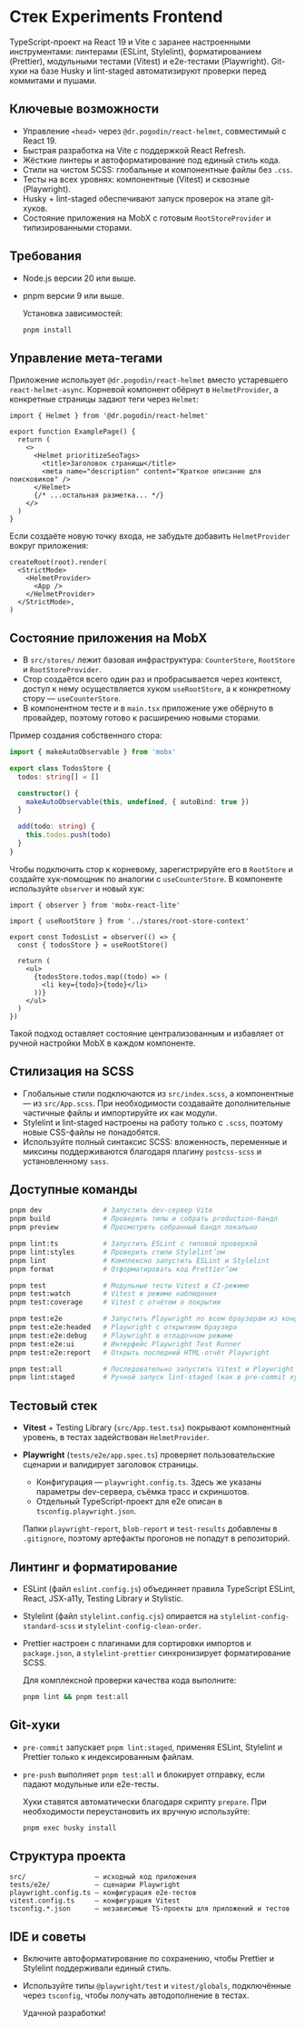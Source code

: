 # Стек Experiments Frontend

TypeScript-проект на React 19 и Vite с заранее настроенными инструментами: линтерами (ESLint, Stylelint), форматированием (Prettier), модульными тестами (Vitest) и e2e-тестами (Playwright). Git-хуки на базе Husky и lint-staged автоматизируют проверки перед коммитами и пушами.

## Ключевые возможности

- Управление `<head>` через `@dr.pogodin/react-helmet`, совместимый с React 19.
- Быстрая разработка на Vite с поддержкой React Refresh.
- Жёсткие линтеры и автоформатирование под единый стиль кода.
- Стили на чистом SCSS: глобальные и компонентные файлы без `.css`.
- Тесты на всех уровнях: компонентные (Vitest) и сквозные (Playwright).
- Husky + lint-staged обеспечивают запуск проверок на этапе git-хуков.
- Состояние приложения на MobX с готовым `RootStoreProvider` и типизированными сторами.

## Требования

- Node.js версии 20 или выше.
- pnpm версии 9 или выше.

  Установка зависимостей:

  ```bash
  pnpm install
  ```

## Управление мета-тегами

Приложение использует `@dr.pogodin/react-helmet` вместо устаревшего `react-helmet-async`. Корневой компонент обёрнут в `HelmetProvider`, а конкретные страницы задают теги через `Helmet`:

```tsx
import { Helmet } from '@dr.pogodin/react-helmet'

export function ExamplePage() {
  return (
    <>
      <Helmet prioritizeSeoTags>
        <title>Заголовок страницы</title>
        <meta name="description" content="Краткое описание для поисковиков" />
      </Helmet>
      {/* ...остальная разметка... */}
    </>
  )
}
```

Если создаёте новую точку входа, не забудьте добавить `HelmetProvider` вокруг приложения:

```tsx
createRoot(root).render(
  <StrictMode>
    <HelmetProvider>
      <App />
    </HelmetProvider>
  </StrictMode>,
)
```

## Состояние приложения на MobX

- В `src/stores/` лежит базовая инфраструктура: `CounterStore`, `RootStore` и `RootStoreProvider`.
- Стор создаётся всего один раз и пробрасывается через контекст, доступ к нему осуществляется хуком `useRootStore`, а к конкретному стору — `useCounterStore`.
- В компонентном тесте и в `main.tsx` приложение уже обёрнуто в провайдер, поэтому готово к расширению новыми сторами.

Пример создания собственного стора:

```ts
import { makeAutoObservable } from 'mobx'

export class TodosStore {
  todos: string[] = []

  constructor() {
    makeAutoObservable(this, undefined, { autoBind: true })
  }

  add(todo: string) {
    this.todos.push(todo)
  }
}
```

Чтобы подключить стор к корневому, зарегистрируйте его в `RootStore` и создайте хук-помощник по аналогии с `useCounterStore`. В компоненте используйте `observer` и новый хук:

```tsx
import { observer } from 'mobx-react-lite'

import { useRootStore } from '../stores/root-store-context'

export const TodosList = observer(() => {
  const { todosStore } = useRootStore()

  return (
    <ul>
      {todosStore.todos.map((todo) => (
        <li key={todo}>{todo}</li>
      ))}
    </ul>
  )
})
```

Такой подход оставляет состояние централизованным и избавляет от ручной настройки MobX в каждом компоненте.

## Стилизация на SCSS

- Глобальные стили подключаются из `src/index.scss`, а компонентные — из `src/App.scss`. При необходимости создавайте дополнительные частичные файлы и импортируйте их как модули.
- Stylelint и lint-staged настроены на работу только с `.scss`, поэтому новые CSS-файлы не понадобятся.
- Используйте полный синтаксис SCSS: вложенность, переменные и миксины поддерживаются благодаря плагину `postcss-scss` и установленному `sass`.

## Доступные команды

```bash
pnpm dev               # Запустить dev-сервер Vite
pnpm build             # Проверить типы и собрать production-бандл
pnpm preview           # Просмотреть собранный бандл локально

pnpm lint:ts           # Запустить ESLint с типовой проверкой
pnpm lint:styles       # Проверить стили Stylelint’ом
pnpm lint              # Комплексно запустить ESLint и Stylelint
pnpm format            # Отформатировать код Prettier’ом

pnpm test              # Модульные тесты Vitest в CI-режиме
pnpm test:watch        # Vitest в режиме наблюдения
pnpm test:coverage     # Vitest с отчётом о покрытии

pnpm test:e2e          # Запустить Playwright по всем браузерам из конфига
pnpm test:e2e:headed   # Playwright с открытием браузера
pnpm test:e2e:debug    # Playwright в отладочном режиме
pnpm test:e2e:ui       # Интерфейс Playwright Test Runner
pnpm test:e2e:report   # Открыть последний HTML-отчёт Playwright

pnpm test:all          # Последовательно запустить Vitest и Playwright
pnpm lint:staged       # Ручной запуск lint-staged (как в pre-commit хуке)
```

## Тестовый стек

- **Vitest** + Testing Library (`src/App.test.tsx`) покрывают компонентный уровень, в тестах задействован `HelmetProvider`.
- **Playwright** (`tests/e2e/app.spec.ts`) проверяет пользовательские сценарии и валидирует заголовок страницы.
  - Конфигурация — `playwright.config.ts`. Здесь же указаны параметры dev-сервера, съёмка трасс и скриншотов.
  - Отдельный TypeScript-проект для e2e описан в `tsconfig.playwright.json`.

  Папки `playwright-report`, `blob-report` и `test-results` добавлены в `.gitignore`, поэтому артефакты прогонов не попадут в репозиторий.

## Линтинг и форматирование

- ESLint (файл `eslint.config.js`) объединяет правила TypeScript ESLint, React, JSX-a11y, Testing Library и Stylistic.
- Stylelint (файл `stylelint.config.cjs`) опирается на `stylelint-config-standard-scss` и `stylelint-config-clean-order`.
- Prettier настроен с плагинами для сортировки импортов и `package.json`, а `stylelint-prettier` синхронизирует форматирование SCSS.

  Для комплексной проверки качества кода выполните:

  ```bash
  pnpm lint && pnpm test:all
  ```

## Git-хуки

- `pre-commit` запускает `pnpm lint:staged`, применяя ESLint, Stylelint и Prettier только к индексированным файлам.
- `pre-push` выполняет `pnpm test:all` и блокирует отправку, если падают модульные или e2e-тесты.

  Хуки ставятся автоматически благодаря скрипту `prepare`. При необходимости переустановить их вручную используйте:

  ```bash
  pnpm exec husky install
  ```

## Структура проекта

```text
src/                 — исходный код приложения
tests/e2e/           — сценарии Playwright
playwright.config.ts — конфигурация e2e-тестов
vitest.config.ts     — конфигурация Vitest
tsconfig.*.json      — независимые TS-проекты для приложений и тестов
```

## IDE и советы

- Включите автоформатирование по сохранению, чтобы Prettier и Stylelint поддерживали единый стиль.
- Используйте типы `@playwright/test` и `vitest/globals`, подключённые через `tsconfig`, чтобы получать автодополнение в тестах.

  Удачной разработки!

